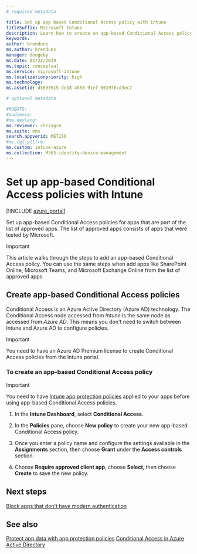 ```yaml
---
# required metadata

title: Set up app based Conditional Access policy with Intune
titleSuffix: Microsoft Intune
description: Learn how to create an app-based Conditional Access policy with Intune.
keywords:
author: brenduns
ms.author: brenduns
manager: dougeby
ms.date: 02/22/2019
ms.topic: conceptual
ms.service: microsoft-intune
ms.localizationpriority: high
ms.technology:
ms.assetid: d1693515-de18-4553-91ef-801976cd3ec7

# optional metadata

#ROBOTS:
#audience:
#ms.devlang:
ms.reviewer: chrisgre
ms.suite: ems
search.appverid: MET150
#ms.tgt_pltfrm:
ms.custom: intune-azure
ms.collection: M365-identity-device-management
---
```


# Set up app-based Conditional Access policies with Intune

[!INCLUDE [azure_portal](../includes/azure_portal.md)]

Set up app-based Conditional Access policies for apps that are part of the list of approved apps. The list of approved apps consists of apps that were tested by Microsoft.

> [!IMPORTANT]
> This article walks through the steps to add an app-based Conditional Access policy. You can use the same steps when add apps like SharePoint Online, Microsoft Teams, and Microsoft Exchange Online from the list of approved apps.

## Create app-based Conditional Access policies
Conditional Access is an Azure Active Directory (Azure AD) technology. The Conditional Access node accessed from *Intune* is the same node as accessed from *Azure AD*. This means you don't need to switch between Intune and Azure AD to configure policies.

> [!IMPORTANT]
> You need to have an Azure AD Premium license to create Conditional Access policies from the Intune portal.

### To create an app-based Conditional Access policy

> [!IMPORTANT]
> You need to have [Intune app protection policies](../apps/app-protection-policies.md) applied to your apps before using app-based Conditional Access policies.

1. In the **Intune Dashboard**, select **Conditional Access**.

2. In the **Policies** pane, choose **New policy** to create your new app-based Conditional Access policy.

4. Once you enter a policy name and configure the settings available in the **Assignments** section, then choose **Grant** under the **Access controls** section.

5. Choose **Require approved client app**, choose **Select**, then choose **Create** to save the new policy.

## Next steps
[Block apps that don't have modern authentication](app-modern-authentication-block.md)

## See also

[Protect app data with app protection policies](../apps/app-protection-policies.md)
[Conditional Access in Azure Active Directory](https://docs.microsoft.com/azure/active-directory/active-directory-conditional-access)
